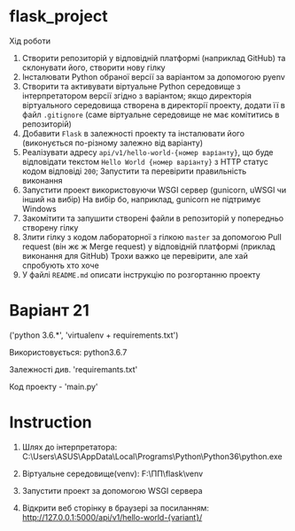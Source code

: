 # flask_project
Хід роботи
1.	Створити репозиторій у відповідній платформі (наприклад GitHub) та склонувати його, створити нову гілку
2.	Інсталювати Python обраної версії за варіантом за допомогою pyenv
3.	Створити та активувати віртуальне Python середовище з інтерпретатором версії згідно з варіантом; якщо директорія віртуального середовища створена в директорії проекту, додати її в файл `.gitignore` (саме віртуальне середовище не має комітитись в репозиторій)
4.	Добавити `Flask` в залежності проекту та інсталювати його (виконується по-різному залежно від варіанту)
5.	Реалізувати адресу `api/v1/hello-world-{номер варіанту}`, що буде відповідати текстом `Hello World {номер варіанту}` з HTTP статус кодом відповіді `200`; Запустити та перевірити правильність виконання
6.	Запустити проект використовуючи WSGI сервер (gunicorn, uWSGI чи інший на вибір)
На вибір бо, наприклад, gunicorn не підтримує Windows
7.	Закомітити та запушити створені файли в репозиторій у попередньо створену гілку
8.	Злити гілку з кодом лабораторної з гілкою `master` за допомогою Pull request (він жє ж Merge request) у відповідній платформі (приклад виконання для GitHub)
Трохи важко це перевірити, але хай спробують хто хоче
9.	У файлі `README.md` описати інструкцію по розгортанню проекту

# Варіант 21
('python 3.6.*', 'virtualenv + requirements.txt')

Використовується: python3.6.7

Залежності див. 'requiremants.txt'

Код проекту - 'main.py'

# Іnstruction

1.  Шлях до інтерпретатора:
C:\Users\ASUS\AppData\Local\Programs\Python\Python36\python.exe

2.  Віртуальне середовище(venv):
F:\ПП\flask\venv

3.  Запустити проект за допомогою WSGI сервера

4.  Відкрити веб сторінку в браузері за посиланням:
http://127.0.0.1:5000/api/v1/hello-world-{variant}/


